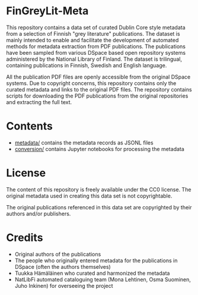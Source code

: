 # FinGreyLit-Meta

This repository contains a data set of curated Dublin Core style metadata from a selection of Finnish "grey literature" publications. The dataset is mainly intended to enable and facilitate the development of automated methods for metadata extraction from PDF publications. The publications have been sampled from various DSpace based open repository systems administered by the National Library of Finland. The dataset is trilingual, containing publications in Finnish, Swedish and English language.

All the publication PDF files are openly accessible from the original DSpace systems. Due to copyright concerns, this repository contains only the curated metadata and links to the original PDF files. The repository contains scripts for downloading the PDF publications from the original repositories and extracting the full text.

# Contents

* [metadata/](metadata/) contains the metadata records as JSONL files
* [conversion/](conversion/) contains Jupyter notebooks for processing the metadata

# License

The content of this repository is freely available under the CC0 license. The original metadata used in creating this data set is not copyrightable.

The original publications referenced in this data set are copyrighted by their authors and/or publishers.

# Credits

* Original authors of the publications
* The people who originally entered metadata for the publications in DSpace (often the authors themselves)
* Tuukka Hämäläinen who curated and harmonized the metadata
* NatLibFi automated cataloguing team (Mona Lehtinen, Osma Suominen, Juho Inkinen) for overseeing the project
